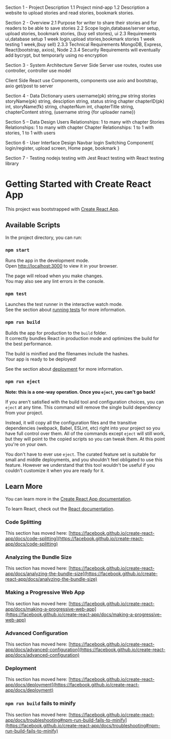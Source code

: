 Section 1 - Project Description
1.1 Project
mind-app
1.2 Description
a website to upload stories and read stories, bookmark stories.


Section 2 - Overview
2.1 Purpose
for writer to share their stories and for readers to be able to save stories
2.2 Scope
login,database/server setup, upload stories, bookmark stories, (buy sell stories), ui
2.3 Requirements
ui,database setup 1 week
login,upload stories,bookmark stories 1 week
testing 1 week,(buy sell)
2.3.3 Technical Requirements
MongoDB, Express, React(bootstrap, axios), Node
2.3.4 Security Requirements
will eventually add bycrypt, but temporarly using no encryption

Section 3 - System Architecture
Server Side
  Server use routes,
  routes use controller,
  controller use model

Client Side
  React use Components,
  components use axio and bootstrap,
  axio get/post to server



Section 4 - Data Dictionary
users
username(pk) string,pw string
stories
storyName(pk) string, desciption string, status string
chapter
chapterID(pk) int, storyName(fk) string, chapterNum int, chapterTitle string, chapterContent string, (username string {for uploader name}) 

Section 5 – Data Design
Users
  Relationships: 1 to many with chapter
Stories
  Relationships: 1 to many with chapter
Chapter 
  Relationships: 1 to 1 with stories, 1 to 1 with users

Section 6 - User Interface Design
  Navbar    login
  Switching Component{
    login/register, upload screen, Home page, bookmark
  }
  
Section 7 - Testing 
  nodejs testing with Jest
  React testing with React testing library








# Getting Started with Create React App

This project was bootstrapped with [Create React App](https://github.com/facebook/create-react-app).

## Available Scripts

In the project directory, you can run:

### `npm start`

Runs the app in the development mode.\
Open [http://localhost:3000](http://localhost:3000) to view it in your browser.

The page will reload when you make changes.\
You may also see any lint errors in the console.

### `npm test`

Launches the test runner in the interactive watch mode.\
See the section about [running tests](https://facebook.github.io/create-react-app/docs/running-tests) for more information.

### `npm run build`

Builds the app for production to the `build` folder.\
It correctly bundles React in production mode and optimizes the build for the best performance.

The build is minified and the filenames include the hashes.\
Your app is ready to be deployed!

See the section about [deployment](https://facebook.github.io/create-react-app/docs/deployment) for more information.

### `npm run eject`

**Note: this is a one-way operation. Once you `eject`, you can't go back!**

If you aren't satisfied with the build tool and configuration choices, you can `eject` at any time. This command will remove the single build dependency from your project.

Instead, it will copy all the configuration files and the transitive dependencies (webpack, Babel, ESLint, etc) right into your project so you have full control over them. All of the commands except `eject` will still work, but they will point to the copied scripts so you can tweak them. At this point you're on your own.

You don't have to ever use `eject`. The curated feature set is suitable for small and middle deployments, and you shouldn't feel obligated to use this feature. However we understand that this tool wouldn't be useful if you couldn't customize it when you are ready for it.

## Learn More

You can learn more in the [Create React App documentation](https://facebook.github.io/create-react-app/docs/getting-started).

To learn React, check out the [React documentation](https://reactjs.org/).

### Code Splitting

This section has moved here: [https://facebook.github.io/create-react-app/docs/code-splitting](https://facebook.github.io/create-react-app/docs/code-splitting)

### Analyzing the Bundle Size

This section has moved here: [https://facebook.github.io/create-react-app/docs/analyzing-the-bundle-size](https://facebook.github.io/create-react-app/docs/analyzing-the-bundle-size)

### Making a Progressive Web App

This section has moved here: [https://facebook.github.io/create-react-app/docs/making-a-progressive-web-app](https://facebook.github.io/create-react-app/docs/making-a-progressive-web-app)

### Advanced Configuration

This section has moved here: [https://facebook.github.io/create-react-app/docs/advanced-configuration](https://facebook.github.io/create-react-app/docs/advanced-configuration)

### Deployment

This section has moved here: [https://facebook.github.io/create-react-app/docs/deployment](https://facebook.github.io/create-react-app/docs/deployment)

### `npm run build` fails to minify

This section has moved here: [https://facebook.github.io/create-react-app/docs/troubleshooting#npm-run-build-fails-to-minify](https://facebook.github.io/create-react-app/docs/troubleshooting#npm-run-build-fails-to-minify)
